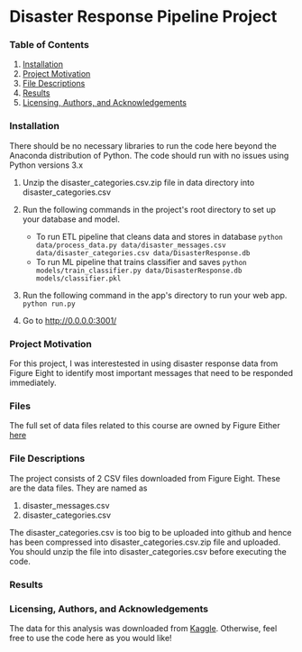 # Disaster Response Pipeline Project

### Table of Contents
  1. [Installation](#Installation)
  2. [Project Motivation](#Project-Motivation)
  3. [File Descriptions](#File-Descriptions)
  4. [Results](#Results)
  5. [Licensing, Authors, and Acknowledgements](#licensing)

### Installation
There should be no necessary libraries to run the code here beyond the Anaconda distribution of Python. The 
code should run with no issues using Python versions 3.x

1. Unzip the disaster_categories.csv.zip file in data directory into disaster_categories.csv
2. Run the following commands in the project's root directory to set up your database and model.

    - To run ETL pipeline that cleans data and stores in database
        `python data/process_data.py data/disaster_messages.csv data/disaster_categories.csv data/DisasterResponse.db`
    - To run ML pipeline that trains classifier and saves
        `python models/train_classifier.py data/DisasterResponse.db models/classifier.pkl`

3. Run the following command in the app's directory to run your web app.
    `python run.py`

4. Go to http://0.0.0.0:3001/

### Project Motivation
For this project, I was interestested in using disaster response data from Figure Eight to identify most important messages that need to be responded immediately.

### Files
The full set of data files related to this course are owned by Figure Either [here](https://appen.com/resources/datasets/)

### File Descriptions
The project consists of 2 CSV files downloaded from Figure Eight. These are the data files. They are named as
  1. disaster_messages.csv
  2. disaster_categories.csv

The disaster_categories.csv is too big to be uploaded into github and hence has been compressed into disaster_categories.csv.zip file and uploaded. You should unzip the file into disaster_categories.csv before executing the code.

### Results




### Licensing, Authors, and Acknowledgements<a name="licensing"></a>
The data for this analysis was downloaded from [Kaggle](https://www.kaggle.com/airbnb/seattle/data). Otherwise, feel free to use the code here as you would like!



